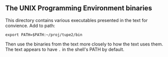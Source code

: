 ## The UNIX Programming Environment binaries

This directory contains various executables presented in the text for convience.
Add to path:
```
export PATH=$PATH:~/proj/tupe2/bin
```

Then use the binaries from the text more closely to how the text uses them. The text appears to have `.` in the shell's PATH by default.